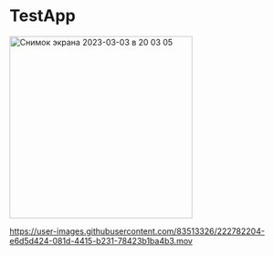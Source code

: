 # TestApp
<img width="320" alt="Снимок экрана 2023-03-03 в 20 03 05" src="https://user-images.githubusercontent.com/83513326/222782061-19c7a9c8-cb8d-46f6-9c98-72aea6e2cc73.png">


https://user-images.githubusercontent.com/83513326/222782204-e6d5d424-081d-4415-b231-78423b1ba4b3.mov

